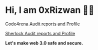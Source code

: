 Hi, I am 0xRizwan :raising_hand_man:
================================

[Code4rena Audit reports and Profile](https://code4rena.com/@MohammedRizwan)

[Sherlock Audit reports and Profile](https://audits.sherlock.xyz/watson/MohammedRizwan)

**Let's make web 3.0 safe and secure.**
